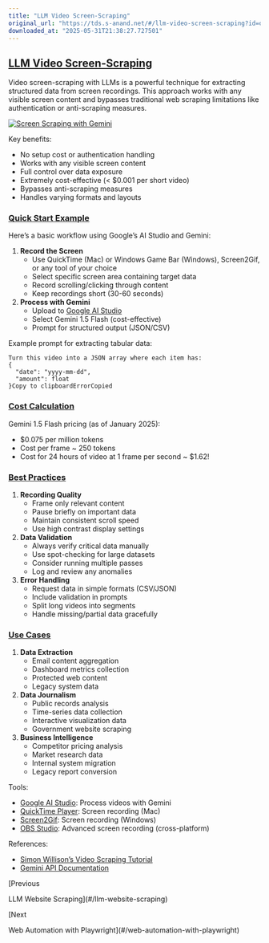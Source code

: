 ```yaml
---
title: "LLM Video Screen-Scraping"
original_url: "https://tds.s-anand.net/#/llm-video-screen-scraping?id=quick-start-example"
downloaded_at: "2025-05-31T21:38:27.727501"
---
```


[LLM Video Screen-Scraping](#/llm-video-screen-scraping?id=llm-video-screen-scraping)
-------------------------------------------------------------------------------------

Video screen-scraping with LLMs is a powerful technique for extracting structured data from screen recordings. This approach works with any visible screen content and bypasses traditional web scraping limitations like authentication or anti-scraping measures.

[![Screen Scraping with Gemini](https://i.ytimg.com/vi_webp/2G1LqS6qO5s/sddefault.webp)](https://youtu.be/2G1LqS6qO5s)

Key benefits:

* No setup cost or authentication handling
* Works with any visible screen content
* Full control over data exposure
* Extremely cost-effective (< $0.001 per short video)
* Bypasses anti-scraping measures
* Handles varying formats and layouts

### [Quick Start Example](#/llm-video-screen-scraping?id=quick-start-example)

Here’s a basic workflow using Google’s AI Studio and Gemini:

1. **Record the Screen**
   * Use QuickTime (Mac) or Windows Game Bar (Windows), Screen2Gif, or any tool of your choice
   * Select specific screen area containing target data
   * Record scrolling/clicking through content
   * Keep recordings short (30-60 seconds)
2. **Process with Gemini**
   * Upload to [Google AI Studio](https://makersuite.google.com/app/prompts)
   * Select Gemini 1.5 Flash (cost-effective)
   * Prompt for structured output (JSON/CSV)

Example prompt for extracting tabular data:

```
Turn this video into a JSON array where each item has:
{
  "date": "yyyy-mm-dd",
  "amount": float
}Copy to clipboardErrorCopied
```

### [Cost Calculation](#/llm-video-screen-scraping?id=cost-calculation)

Gemini 1.5 Flash pricing (as of January 2025):

* $0.075 per million tokens
* Cost per frame ~ 250 tokens
* Cost for 24 hours of video at 1 frame per second ~ $1.62!

### [Best Practices](#/llm-video-screen-scraping?id=best-practices)

1. **Recording Quality**
   * Frame only relevant content
   * Pause briefly on important data
   * Maintain consistent scroll speed
   * Use high contrast display settings
2. **Data Validation**
   * Always verify critical data manually
   * Use spot-checking for large datasets
   * Consider running multiple passes
   * Log and review any anomalies
3. **Error Handling**
   * Request data in simple formats (CSV/JSON)
   * Include validation in prompts
   * Split long videos into segments
   * Handle missing/partial data gracefully

### [Use Cases](#/llm-video-screen-scraping?id=use-cases)

1. **Data Extraction**
   * Email content aggregation
   * Dashboard metrics collection
   * Protected web content
   * Legacy system data
2. **Data Journalism**
   * Public records analysis
   * Time-series data collection
   * Interactive visualization data
   * Government website scraping
3. **Business Intelligence**
   * Competitor pricing analysis
   * Market research data
   * Internal system migration
   * Legacy report conversion

Tools:

* [Google AI Studio](https://aistudio.google.com/app/prompts): Process videos with Gemini
* [QuickTime Player](https://support.apple.com/guide/quicktime-player/welcome/mac): Screen recording (Mac)
* [Screen2Gif](https://www.screentogif.com/): Screen recording (Windows)
* [OBS Studio](https://obsproject.com/): Advanced screen recording (cross-platform)

References:

* [Simon Willison’s Video Scraping Tutorial](https://simonwillison.net/2024/Oct/17/video-scraping/)
* [Gemini API Documentation](https://ai.google.dev/docs)

[Previous

LLM Website Scraping](#/llm-website-scraping)

[Next

Web Automation with Playwright](#/web-automation-with-playwright)